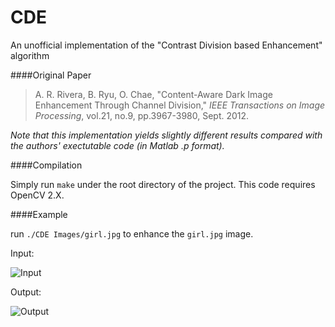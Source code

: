 # CDE
An unofficial implementation of the "Contrast Division based Enhancement" algorithm

####Original Paper
> A. R. Rivera, B. Ryu, O. Chae, 
> "Content-Aware Dark Image Enhancement Through Channel Division,"
> *IEEE Transactions on Image Processing*, vol.21, no.9, pp.3967-3980, Sept. 2012.

*Note that this implementation yields slightly different results compared with the authors' exectutable code (in Matlab .p format).*

####Compilation

Simply run `make` under the root directory of the project. This code requires OpenCV 2.X.

####Example

run ```./CDE Images/girl.jpg``` to enhance the `girl.jpg` image.

Input:

![Input](https://github.com/yearway/CDE/blob/master/Images/girl.jpg?raw=true)

Output:

![Output](https://github.com/yearway/CDE/blob/master/result.png?raw=true)

